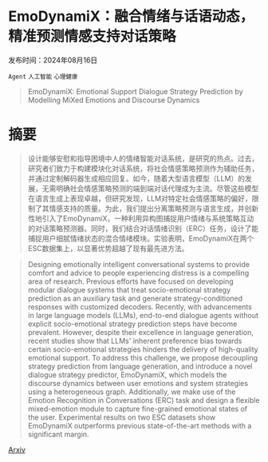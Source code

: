 # EmoDynamiX：融合情绪与话语动态，精准预测情感支持对话策略

发布时间：2024年08月16日

`Agent` `人工智能` `心理健康`

> EmoDynamiX: Emotional Support Dialogue Strategy Prediction by Modelling MiXed Emotions and Discourse Dynamics

# 摘要

> 设计能够安慰和指导困境中人的情绪智能对话系统，是研究的热点。过去，研究者们致力于构建模块化对话系统，将社会情感策略预测作为辅助任务，并通过定制解码器生成相应回复。如今，随着大型语言模型（LLM）的发展，无需明确社会情感策略预测的端到端对话代理成为主流。尽管这些模型在语言生成上表现卓越，但研究发现，LLM对特定社会情感策略的偏好，限制了其情感支持的质量。为此，我们提出分离策略预测与语言生成，并创新性地引入了EmoDynamiX，一种利用异构图捕捉用户情绪与系统策略互动的对话策略预测器。同时，我们结合对话情绪识别（ERC）任务，设计了能捕捉用户细腻情绪状态的混合情绪模块。实验表明，EmoDynamiX在两个ESC数据集上，以显著优势超越了现有最先进方法。

> Designing emotionally intelligent conversational systems to provide comfort and advice to people experiencing distress is a compelling area of research. Previous efforts have focused on developing modular dialogue systems that treat socio-emotional strategy prediction as an auxiliary task and generate strategy-conditioned responses with customized decoders. Recently, with advancements in large language models (LLMs), end-to-end dialogue agents without explicit socio-emotional strategy prediction steps have become prevalent. However, despite their excellence in language generation, recent studies show that LLMs' inherent preference bias towards certain socio-emotional strategies hinders the delivery of high-quality emotional support. To address this challenge, we propose decoupling strategy prediction from language generation, and introduce a novel dialogue strategy predictor, EmoDynamiX, which models the discourse dynamics between user emotions and system strategies using a heterogeneous graph. Additionally, we make use of the Emotion Recognition in Conversations (ERC) task and design a flexible mixed-emotion module to capture fine-grained emotional states of the user. Experimental results on two ESC datasets show EmoDynamiX outperforms previous state-of-the-art methods with a significant margin.

[Arxiv](https://arxiv.org/abs/2408.08782)
